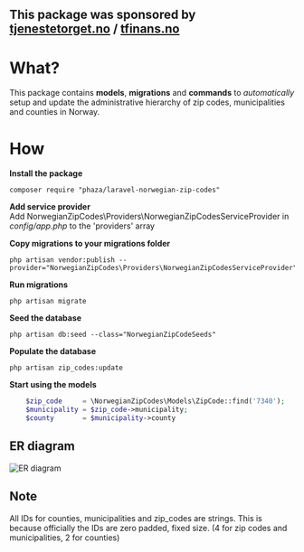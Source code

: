 ## This package was sponsored by [tjenestetorget.no][1] / [tfinans.no][2]


# What?
This package contains **models**, **migrations** and **commands** to *automatically* setup
and update the administrative hierarchy of zip codes, municipalities and counties in Norway.

# How

**Install the package**  
    
	composer require "phaza/laravel-norwegian-zip-codes"

**Add service provider**  
Add NorwegianZipCodes\Providers\NorwegianZipCodesServiceProvider in *config/app.php* to the 'providers' array

**Copy migrations to your migrations folder**  

	php artisan vendor:publish --provider="NorwegianZipCodes\Providers\NorwegianZipCodesServiceProvider"

**Run migrations**  

	php artisan migrate

**Seed the database**

	php artisan db:seed --class="NorwegianZipCodeSeeds"

**Populate the database**

	php artisan zip_codes:update
 
**Start using the models**  
```PHP
	$zip_code     = \NorwegianZipCodes\Models\ZipCode::find('7340');
	$municipality = $zip_code->municipality;
	$county       = $municipality->county
```

## ER diagram

![ER diagram][ER]

## Note

All IDs for counties, municipalities and zip_codes are strings. This is because officially the IDs are zero padded, fixed size. (4 for zip codes and municipalities, 2 for counties)

[1]: https://tjenestetorget.no
[2]: https://tfinans.no
[ER]: https://cloud.githubusercontent.com/assets/4553/6326216/b502e9f4-bb4f-11e4-81be-a03e91e9cbc4.png
